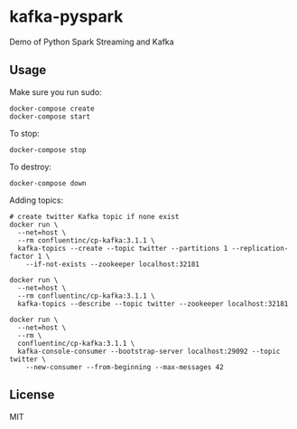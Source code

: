 # kafka-pyspark

Demo of Python Spark Streaming and Kafka

## Usage

Make sure you run sudo:
```
docker-compose create
docker-compose start
```

To stop:
```
docker-compose stop
```

To destroy:
```
docker-compose down
```

Adding topics:

```
# create twitter Kafka topic if none exist
docker run \
  --net=host \
  --rm confluentinc/cp-kafka:3.1.1 \
  kafka-topics --create --topic twitter --partitions 1 --replication-factor 1 \
    --if-not-exists --zookeeper localhost:32181

docker run \
  --net=host \
  --rm confluentinc/cp-kafka:3.1.1 \
  kafka-topics --describe --topic twitter --zookeeper localhost:32181

docker run \
  --net=host \
  --rm \
  confluentinc/cp-kafka:3.1.1 \
  kafka-console-consumer --bootstrap-server localhost:29092 --topic twitter \
    --new-consumer --from-beginning --max-messages 42
```

## License

MIT

